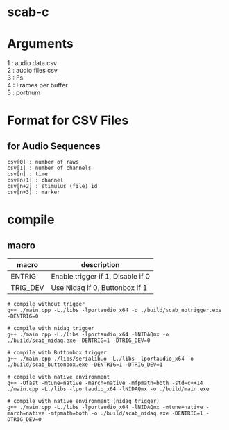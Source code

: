 # scab-c

# Arguments
1 : audio data csv  
2 : audio files csv  
3 : Fs  
4 : Frames per buffer  
5 : portnum  

# Format for CSV Files
## for Audio Sequences
```
csv[0] : number of raws
csv[1] : number of channels
csv[n] : time
csv[n+1] : channel
csv[n+2] : stimulus (file) id
csv[n+3] : marker
```

# compile

## macro
| macro | description |
| ----- | ----------- |
| ENTRIG | Enable trigger if 1, Disable if 0 |
| TRIG_DEV | Use Nidaq if 0, Buttonbox if 1 |


```
# compile without trigger
g++ ./main.cpp -L./libs -lportaudio_x64 -o ./build/scab_notrigger.exe -DENTRIG=0

# compile with nidaq trigger
g++ ./main.cpp -L./libs -lportaudio_x64 -lNIDAQmx -o ./build/scab_nidaq.exe -DENTRIG=1 -DTRIG_DEV=0

# compile with Buttonbox trigger
g++ ./main.cpp ./libs/serialib.o -L./libs -lportaudio_x64 -o ./build/scab_buttonbox.exe -DENTRIG=1 -DTRIG_DEV=1

# compile with native environment
g++ -Ofast -mtune=native -march=native -mfpmath=both -std=c++14 ./main.cpp -L./libs -lportaudio_x64 -lNIDAQmx -o ./build/main.exe

# compile with native environment (nidaq trigger)
g++ ./main.cpp -L./libs -lportaudio_x64 -lNIDAQmx -mtune=native -march=native -mfpmath=both -o ./build/scab_nidaq.exe -DENTRIG=1 -DTRIG_DEV=0

```
